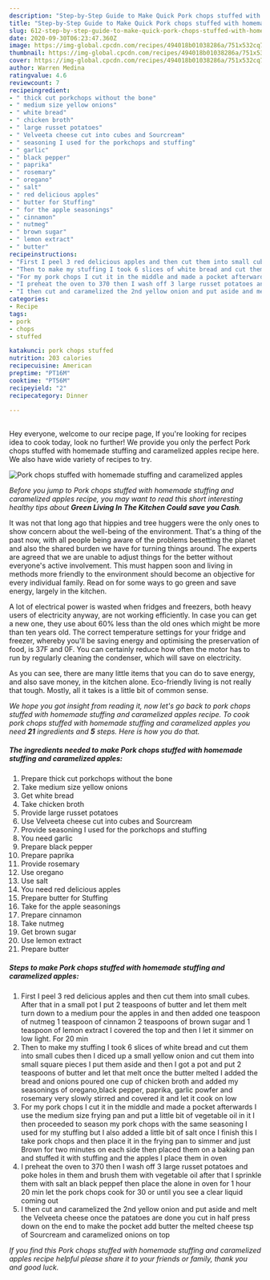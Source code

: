 ```yaml
---
description: "Step-by-Step Guide to Make Quick Pork chops stuffed with homemade stuffing and caramelized apples"
title: "Step-by-Step Guide to Make Quick Pork chops stuffed with homemade stuffing and caramelized apples"
slug: 612-step-by-step-guide-to-make-quick-pork-chops-stuffed-with-homemade-stuffing-and-caramelized-apples
date: 2020-09-30T06:23:47.360Z
image: https://img-global.cpcdn.com/recipes/494018b01038286a/751x532cq70/pork-chops-stuffed-with-homemade-stuffing-and-caramelized-apples-recipe-main-photo.jpg
thumbnail: https://img-global.cpcdn.com/recipes/494018b01038286a/751x532cq70/pork-chops-stuffed-with-homemade-stuffing-and-caramelized-apples-recipe-main-photo.jpg
cover: https://img-global.cpcdn.com/recipes/494018b01038286a/751x532cq70/pork-chops-stuffed-with-homemade-stuffing-and-caramelized-apples-recipe-main-photo.jpg
author: Warren Medina
ratingvalue: 4.6
reviewcount: 7
recipeingredient:
- " thick cut porkchops without the bone"
- " medium size yellow onions"
- " white bread"
- " chicken broth"
- " large russet potatoes"
- " Velveeta cheese cut into cubes and Sourcream"
- " seasoning I used for the porkchops and stuffing"
- " garlic"
- " black pepper"
- " paprika"
- " rosemary"
- " oregano"
- " salt"
- " red delicious apples"
- " butter for Stuffing"
- " for the apple seasonings"
- " cinnamon"
- " nutmeg"
- " brown sugar"
- " lemon extract"
- " butter"
recipeinstructions:
- "First I peel 3 red delicious apples and then cut them into small cubes. After that in a small pot I put 2 teaspoons of butter and let them melt turn down to a medium pour the apples in and then added one teaspoon of nutmeg 1 teaspoon of cinnamon 2 teaspoons of brown sugar and 1 teaspoon of lemon extract I covered the top and then I let it simmer on low light. For 20 min"
- "Then to make my stuffing I took 6 slices of white bread and cut them into small cubes then I diced up a small yellow onion and cut them into small square pieces I put them aside and then I got a pot and put 2 teaspoons of butter and let that melt once the butter melted I added the bread and onions poured one cup of chicken broth and added my seasonings of oregano,black pepper, paprika, garlic powfer and rosemary very slowly stirred and covered it and let it cook on low"
- "For my pork chops I cut it in the middle and made a pocket afterwards I use the medium size frying pan and put a little bit of vegetable oil in it I then proceeded to season my pork chops with the same seasoning I used for my stuffing but I also added a little bit of salt once I finish this I take pork chops and then place it in the frying pan to simmer and just Brown for two minutes on each side then placed them on a baking pan and stuffed it with stuffing and the apples I place them in oven"
- "I preheat the oven to 370 then I wash off 3 large russet potatoes and poke holes in them and brush them with vegetable oil after that I sprinkle them with salt an black peppef then place the alone in oven for 1 hour 20 min let the pork chops cook for 30 or until you see a clear liquid coming out"
- "I then cut and caramelized the 2nd yellow onion and put aside and melt the Velveeta cheese once the patatoes are done you cut in half press down on the end to make the pocket add butter the melted cheese tsp of Sourcream and caramelized onions on top"
categories:
- Recipe
tags:
- pork
- chops
- stuffed

katakunci: pork chops stuffed 
nutrition: 203 calories
recipecuisine: American
preptime: "PT16M"
cooktime: "PT56M"
recipeyield: "2"
recipecategory: Dinner

---
```

<br>
Hey everyone, welcome to our recipe page, If you're looking for recipes idea to cook today, look no further! We provide you only the perfect Pork chops stuffed with homemade stuffing and caramelized apples recipe here. We also have wide variety of recipes to try.
<br>


![Pork chops stuffed with homemade stuffing and caramelized apples](https://img-global.cpcdn.com/recipes/494018b01038286a/751x532cq70/pork-chops-stuffed-with-homemade-stuffing-and-caramelized-apples-recipe-main-photo.jpg)

<i>Before you jump to Pork chops stuffed with homemade stuffing and caramelized apples recipe, you may want to read this short interesting healthy tips about 
<strong>Green Living In The Kitchen Could save you Cash</strong>.</i>
</br>

It was not that long ago that hippies and tree huggers were the only ones to show concern about the well-being of the environment. That's a thing of the past now, with all people being aware of the problems besetting the planet and also the shared burden we have for turning things around. The experts are agreed that we are unable to adjust things for the better without everyone's active involvement. This must happen soon and living in methods more friendly to the environment should become an objective for every individual family. Read on for some ways to go green and save energy, largely in the kitchen.

A lot of electrical power is wasted when fridges and freezers, both heavy users of electricity anyway, are not working efficiently. In case you can get a new one, they use about 60% less than the old ones which might be more than ten years old. The correct temperature settings for your fridge and freezer, whereby you'll be saving energy and optimising the preservation of food, is 37F and 0F. You can certainly reduce how often the motor has to run by regularly cleaning the condenser, which will save on electricity.

As you can see, there are many little items that you can do to save energy, and also save money, in the kitchen alone. Eco-friendly living is not really that tough. Mostly, all it takes is a little bit of common sense.


<i>We hope you got insight from reading it, now let's go back to pork chops stuffed with homemade stuffing and caramelized apples recipe. To cook pork chops stuffed with homemade stuffing and caramelized apples you need <strong>21</strong> ingredients and <strong>5</strong> steps. Here is how you do that.
</i>

##### The ingredients needed to make Pork chops stuffed with homemade stuffing and caramelized apples:

1. Prepare  thick cut porkchops without the bone
1. Take  medium size yellow onions
1. Get  white bread
1. Take  chicken broth
1. Provide  large russet potatoes
1. Use  Velveeta cheese cut into cubes and Sourcream
1. Provide  seasoning I used for the porkchops and stuffing
1. You need  garlic
1. Prepare  black pepper
1. Prepare  paprika
1. Provide  rosemary
1. Use  oregano
1. Use  salt
1. You need  red delicious apples
1. Prepare  butter for Stuffing
1. Take  for the apple seasonings
1. Prepare  cinnamon
1. Take  nutmeg
1. Get  brown sugar
1. Use  lemon extract
1. Prepare  butter


##### Steps to make Pork chops stuffed with homemade stuffing and caramelized apples:

1. First I peel 3 red delicious apples and then cut them into small cubes. After that in a small pot I put 2 teaspoons of butter and let them melt turn down to a medium pour the apples in and then added one teaspoon of nutmeg 1 teaspoon of cinnamon 2 teaspoons of brown sugar and 1 teaspoon of lemon extract I covered the top and then I let it simmer on low light. For 20 min
1. Then to make my stuffing I took 6 slices of white bread and cut them into small cubes then I diced up a small yellow onion and cut them into small square pieces I put them aside and then I got a pot and put 2 teaspoons of butter and let that melt once the butter melted I added the bread and onions poured one cup of chicken broth and added my seasonings of oregano,black pepper, paprika, garlic powfer and rosemary very slowly stirred and covered it and let it cook on low
1. For my pork chops I cut it in the middle and made a pocket afterwards I use the medium size frying pan and put a little bit of vegetable oil in it I then proceeded to season my pork chops with the same seasoning I used for my stuffing but I also added a little bit of salt once I finish this I take pork chops and then place it in the frying pan to simmer and just Brown for two minutes on each side then placed them on a baking pan and stuffed it with stuffing and the apples I place them in oven
1. I preheat the oven to 370 then I wash off 3 large russet potatoes and poke holes in them and brush them with vegetable oil after that I sprinkle them with salt an black peppef then place the alone in oven for 1 hour 20 min let the pork chops cook for 30 or until you see a clear liquid coming out
1. I then cut and caramelized the 2nd yellow onion and put aside and melt the Velveeta cheese once the patatoes are done you cut in half press down on the end to make the pocket add butter the melted cheese tsp of Sourcream and caramelized onions on top


<i>If you find this Pork chops stuffed with homemade stuffing and caramelized apples recipe helpful please share it to your friends or family, thank you and good luck.</i>
